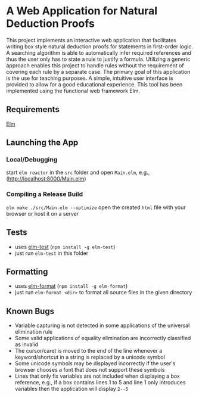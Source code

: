 # A Web Application for Natural Deduction Proofs
This project implements an interactive web application that facilitates writing box style natural deduction proofs for statements in first-order logic. A searching algorithm is able to automatically infer required references and thus the user only has to state a rule to justify a formula. Utilizing a generic approach enables this project to handle rules without the requirement of covering each rule by a separate case. The primary goal of this application is the use for teaching purposes. A simple, intuitive user interface is provided to allow for a good educational experience. This tool has been implemented using the functional web framework Elm.

## Requirements
[Elm](https://guide.elm-lang.org/install/elm.html)

## Launching the App
### Local/Debugging
start `elm reactor` in the `src` folder and open `Main.elm`, e.g., ([http://localhost:8000/Main.elm](http://localhost:8000/Main.elm))
### Compiling a Release Build
`elm make ./src/Main.elm --optimize` open the created `html` file with your browser or host it on a server

## Tests
- uses [elm-test](https://github.com/elm-explorations/test/) (`npm install -g elm-test`)
- just run `elm-test` in this folder

## Formatting
- uses [elm-format](https://github.com/avh4/elm-format) (`npm install -g elm-format`)
- just run `elm-format <dir>` to format all source files in the given directory

## Known Bugs
- Variable capturing is not detected in some applications of the universal elimination rule
- Some valid applications of equality elimination are incorrectly classified as invalid
- The cursor/caret is moved to the end of the line whenever a keyword/shortcut in a string is replaced by a unicode symbol
- Some unicode symbols may be displayed incorrectly if the user's browser chooses a font that does not support these symbols
- Lines that only fix variables are not included when displaying a box reference, e.g., if a box contains lines 1 to 5 and line 1 only introduces variables then the application will display `2--5`




